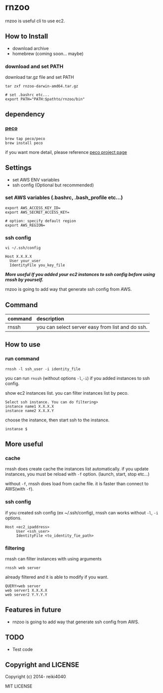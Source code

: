 rnzoo
====

rnzoo is useful cli to use ec2.

## How to Install

- download archive
- homebrew (coming soon... maybe)

### download and set PATH

download tar.gz file and set PATH

    tar zxf rnzoo-darwin-amd64.tar.gz

    # set .bashrc etc...
    export PATH="PATH:$pathto/rnzoo/bin"

## dependency

### [peco](https://github.com/peco/peco)

    brew tap peco/peco
    brew install peco

if you want more detail, please reference [peco project page](https://github.com/peco/peco)

## Settings

- set AWS ENV variables
- ssh config (Optional but recommended)

### set AWS variables (.bashrc, .bash_profile etc...)

    export AWS_ACCESS_KEY_ID=
    export AWS_SECRET_ACCESS_KEY=
    
    # option: specify default region
    export AWS_REGION=


### ssh config

`vi ~/.ssh/config`

    Host X.X.X.X
      User your_user
      IdentityFile you_key_file

***More useful If you added your ec2 instances to ssh config before using rnssh by yourself.***

rnzoo is going to add way that generate ssh config from AWS.

## Command

| command | description |
|:-|:-|
| rnssh | you can select server easy from list and do ssh. |

## How to use

### run command

    rnssh -l ssh_user -i identity_file

you can run `rnssh` (without options `-l`,`-i`) if you added instances to ssh config.

show ec2 instances list. you can filter instances list by peco.

    Select ssh instance. You can do filtering>
    instance name1 X.X.X.X
    instance name2 X.X.X.Y
    
choose the instance, then start ssh to the instance.

    instanse $ 

## More useful

### cache

rnssh does create cache the instances list automatically.
if you update instances, you must be reload with `-f` option.
(launch, start, stop etc...)

without `-f`, rnssh does load from cache file. it is faster than connect to AWS(with `-f`).

### ssh config

if you created ssh config (ex ~/.ssh/config), rnssh can works without `-l`, `-i` options.

    Host <ec2_ipaddress>
         User <ssh_user>
         IdentityFile <to_identity_fie_path>

### filtering

rnssh can filter instances with using arguments 

    rnssh web server

already filtered and it is able to modify if you want.

    QUERY>web server
    web server1 X.X.X.X
    web server2 Y.Y.Y.Y


## Features in future

- rnzoo is going to add way that generate ssh config from AWS.

## TODO

- Test code

## Copyright and LICENSE

Copyright (c) 2014- reiki4040

MIT LICENSE